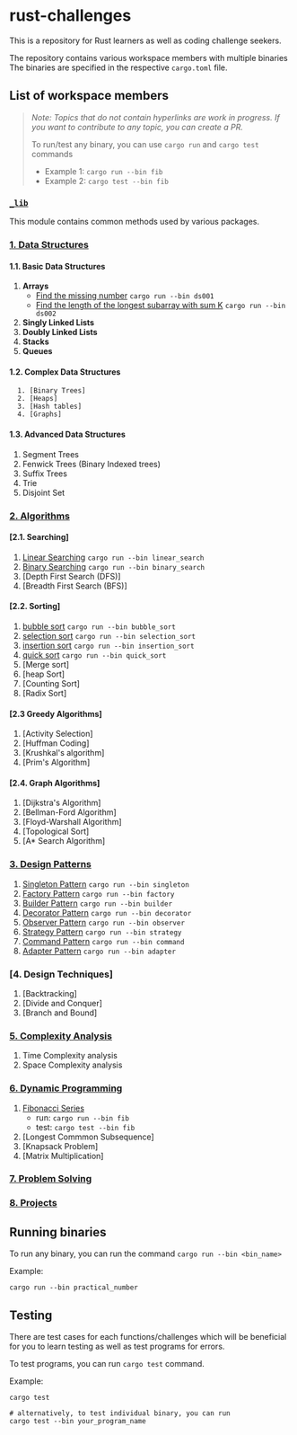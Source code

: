 # rust-challenges

This is a repository for Rust learners as well as coding challenge seekers.

The repository contains various workspace members with multiple binaries
The binaries are specified in the respective `cargo.toml` file.

## List of workspace members

> _Note: Topics that do not contain hyperlinks are work in progress. If you want to contribute to any topic, you can create a PR._
>
> To run/test any binary, you can use `cargo run` and `cargo test` commands
>
> - Example 1: `cargo run --bin fib`
> - Example 2: `cargo test --bin fib`

### [`_lib`](_lib/)

This module contains common methods used by various packages.

### [1. Data Structures](./data-structures/)

#### 1.1. **Basic Data Structures**

1. **Arrays**
      - [Find the missing number](./data-structures/ds001_find_missing_number.rs) `cargo run --bin ds001`
      - [Find the length of the longest subarray with sum K](./data-structures/ds002_longest_subarray.rs) `cargo run --bin ds002`
2. **Singly Linked Lists**
3. **Doubly Linked Lists**
4. **Stacks**
5. **Queues**

#### 1.2. **Complex Data Structures**

      1. [Binary Trees]
      2. [Heaps]
      3. [Hash tables]
      4. [Graphs]

#### 1.3. **Advanced Data Structures**

1. Segment Trees
2. Fenwick Trees (Binary Indexed trees)
3. Suffix Trees
4. Trie
5. Disjoint Set

### [2. Algorithms](./algorithms/)

#### [2.1. Searching]

1. [Linear Searching](dsa/src/searching/linear_search.rs) `cargo run --bin linear_search`
2. [Binary Searching](dsa/src/searching/binary_search.rs) `cargo run --bin binary_search`
3. [Depth First Search (DFS)]
4. [Breadth First Search (BFS)]

#### [2.2. Sorting]

1. [bubble sort](dsa/src/sorting/bubble_sort.rs) `cargo run --bin bubble_sort`
2. [selection sort](dsa/src/sorting/selection_sort.rs) `cargo run --bin selection_sort`
3. [insertion sort](dsa/src/sorting/insertion_sort.rs) `cargo run --bin insertion_sort`
4. [quick sort](dsa/src/sorting/quick_sort.rs) `cargo run --bin quick_sort`
5. [Merge sort]
6. [heap Sort]
7. [Counting Sort]
8. [Radix Sort]

#### [2.3 Greedy Algorithms]

1. [Activity Selection]
2. [Huffman Coding]
3. [Krushkal's algorithm]
4. [Prim's Algorithm]

#### [2.4. Graph Algorithms]

1. [Dijkstra's Algorithm]
2. [Bellman-Ford Algorithm]
3. [Floyd-Warshall Algorithm]
4. [Topological Sort]
5. [A* Search Algorithm]

### [3. Design Patterns](./design_patterns/)

1. [Singleton Pattern](design_patterns/src/singleton.rs) `cargo run --bin singleton`
2. [Factory Pattern](design_patterns/src/factory.rs) `cargo run --bin factory`
3. [Builder Pattern](design_patterns/src/builder.rs) `cargo run --bin builder`
4. [Decorator Pattern](design_patterns/src/decorator.rs) `cargo run --bin decorator`
5. [Observer Pattern](design_patterns/src/observer.rs) `cargo run --bin observer`
6. [Strategy Pattern](design_patterns/src/strategy.rs) `cargo run --bin strategy`
7. [Command Pattern](design_patterns/src/command.rs) `cargo run --bin command`
8. [Adapter Pattern](design_patterns/src/adapter.rs) `cargo run --bin adapter`

### [4. Design Techniques]

1. [Backtracking]
2. [Divide and Conquer]
3. [Branch and Bound]

### [5. Complexity Analysis](./complexity_analysis/)

1. Time Complexity analysis
2. Space Complexity analysis

### [6. Dynamic Programming](./dynamic_programming/)

1. [Fibonacci Series](./dynamic_programming/src/dp001_fibonacci.rs)
    - run:  `cargo run --bin fib`
    - test:  `cargo test --bin fib`
2. [Longest Commmon Subsequence]
3. [Knapsack Problem]
4. [Matrix Multiplication]

### [7. Problem Solving](./problem_solving/)

### [8. Projects](./projects/)

## Running binaries

To run any binary, you can run the command `cargo run --bin <bin_name>`

Example:

```shell
cargo run --bin practical_number
```

## Testing

There are test cases for each functions/challenges which will be beneficial
for you to learn testing as well as test programs for errors.

To test programs, you can run `cargo test` command.

Example:

```shell
cargo test

# alternatively, to test individual binary, you can run
cargo test --bin your_program_name
```
